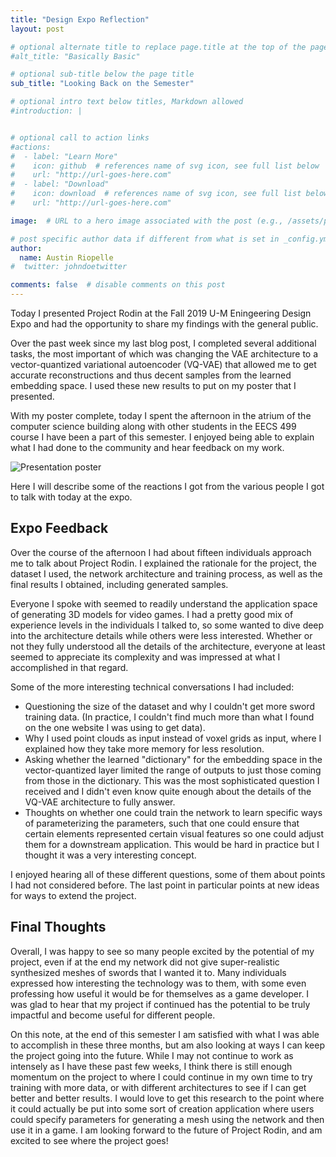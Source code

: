 ```yaml
---
title: "Design Expo Reflection"
layout: post

# optional alternate title to replace page.title at the top of the page
#alt_title: "Basically Basic"

# optional sub-title below the page title
sub_title: "Looking Back on the Semester"

# optional intro text below titles, Markdown allowed
#introduction: |


# optional call to action links
#actions:
#  - label: "Learn More"
#    icon: github  # references name of svg icon, see full list below
#    url: "http://url-goes-here.com"
#  - label: "Download"
#    icon: download  # references name of svg icon, see full list below
#    url: "http://url-goes-here.com"

image:  # URL to a hero image associated with the post (e.g., /assets/page-pic.jpg)

# post specific author data if different from what is set in _config.yml
author:
  name: Austin Riopelle
#  twitter: johndoetwitter

comments: false  # disable comments on this post
---
```

Today I presented Project Rodin at the Fall 2019 U-M Eningeering Design Expo and had the opportunity to share my findings with the general public.

Over the past week since my last blog post, I completed several additional tasks, the most important of which was changing the VAE architecture to a vector-quantized variational autoencoder (VQ-VAE) that allowed me to get accurate reconstructions and thus decent samples from the learned embedding space. I used these new results to put on my poster that I presented.

With my poster complete, today I spent the afternoon in the atrium of the computer science building along with other students in the EECS 499 course I have been a part of this semester. I enjoyed being able to explain what I had done to the community and hear feedback on my work.

![Presentation poster](http://project-rodin.org/pics/poster.png)

Here I will describe some of the reactions I got from the various people I got to talk with today at the expo.

## Expo Feedback

Over the course of the afternoon I had about fifteen individuals approach me to talk about Project Rodin. I explained the rationale for the project, the dataset I used, the network architecture and training process, as well as the final results I obtained, including generated samples.

Everyone I spoke with seemed to readily understand the application space of generating 3D models for video games. I had a pretty good mix of experience levels in the individuals I talked to, so some wanted to dive deep into the architecture details while others were less interested. Whether or not they fully understood all the details of the architecture, everyone at least seemed to appreciate its complexity and was impressed at what I accomplished in that regard.

Some of the more interesting technical conversations I had included:
- Questioning the size of the dataset and why I couldn't get more sword training data. (In practice, I couldn't find much more than what I found on the one website I was using to get data).
- Why I used point clouds as input instead of voxel grids as input, where I explained how they take more memory for less resolution.
- Asking whether the learned "dictionary" for the embedding space in the vector-quantized layer limited the range of outputs to just those coming from those in the dictionary. This was the most sophisticated question I received and I didn't even know quite enough about the details of the VQ-VAE architecture to fully answer.
- Thoughts on whether one could train the network to learn specific ways of parameterizing the parameters, such that one could ensure that certain elements represented certain visual features so one could adjust them for a downstream application. This would be hard in practice but I thought it was a very interesting concept.

I enjoyed hearing all of these different questions, some of them about points I had not considered before. The last point in particular points at new ideas for ways to extend the project.

## Final Thoughts

Overall, I was happy to see so many people excited by the potential of my project, even if at the end my network did not give super-realistic synthesized meshes of swords that I wanted it to. Many individuals expressed how interesting the technology was to them, with some even professing how useful it would be for themselves as a game developer. I was glad to hear that my project if continued has the potential to be truly impactful and become useful for different people.

On this note, at the end of this semester I am satisfied with what I was able to accomplish in these three months, but am also looking at ways I can keep the project going into the future. While I may not continue to work as intensely as I have these past few weeks, I think there is still enough momentum on the project to where I could continue in my own time to try training with more data, or with different architectures to see if I can get better and better results. I would love to get this research to the point where it could actually be put into some sort of creation application where users could specify parameters for generating a mesh using the network and then use it in a game. I am looking forward to the future of Project Rodin, and am excited to see where the project goes!
